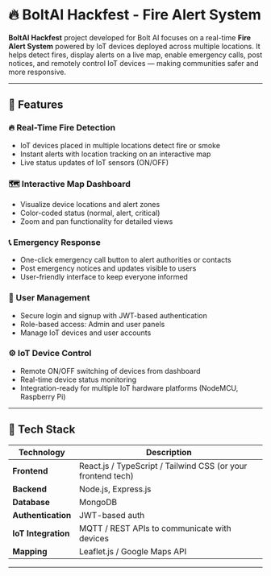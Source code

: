 # 🔥 BoltAI Hackfest - Fire Alert System

**BoltAI Hackfest** project developed for Bolt AI focuses on a real-time **Fire Alert System** powered by IoT devices deployed across multiple locations. It helps detect fires, display alerts on a live map, enable emergency calls, post notices, and remotely control IoT devices — making communities safer and more responsive.

---

## 🚀 Features

### 🔥 Real-Time Fire Detection
- IoT devices placed in multiple locations detect fire or smoke
- Instant alerts with location tracking on an interactive map
- Live status updates of IoT sensors (ON/OFF)

### 🗺️ Interactive Map Dashboard
- Visualize device locations and alert zones
- Color-coded status (normal, alert, critical)
- Zoom and pan functionality for detailed views

### 📞 Emergency Response
- One-click emergency call button to alert authorities or contacts
- Post emergency notices and updates visible to users
- User-friendly interface to keep everyone informed

### 🔐 User Management
- Secure login and signup with JWT-based authentication
- Role-based access: Admin and user panels
- Manage IoT devices and user accounts

### ⚙️ IoT Device Control
- Remote ON/OFF switching of devices from dashboard
- Real-time device status monitoring
- Integration-ready for multiple IoT hardware platforms (NodeMCU, Raspberry Pi)

---

## 🧠 Tech Stack

| Technology        | Description                          |
| ----------------- | -----------------------------------|
| **Frontend**      | React.js / TypeScript / Tailwind CSS (or your frontend tech) |
| **Backend**       | Node.js, Express.js                  |
| **Database**      | MongoDB                             |
| **Authentication**| JWT-based auth                      |
| **IoT Integration**| MQTT / REST APIs to communicate with devices |
| **Mapping**       | Leaflet.js / Google Maps API        |

---

